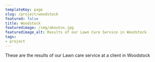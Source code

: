 ```yaml
---
templateKey: page
slug: /project/woodstock
featured: false
title: Woodstock
featuredimage: /img/aboutus.jpg
featuredimage_alt: Results of our Lawn Care Service in Woodstock
tags:
- project
---
```

These are the results of our Lawn care service at a client in Woodstock


